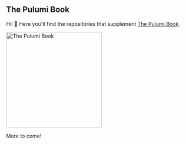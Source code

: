 ## The Pulumi Book

Hi! :wave: Here you'll find the repositories that supplement [The Pulumi Book](https://thepulumibook.com).

<a href="https://thepulumibook.com">
    <img width="260" alt="The Pulumi Book" src="https://user-images.githubusercontent.com/274700/124629560-6a6c1300-de36-11eb-94dc-f2a7b98b5f98.png">
</a>

More to come!

<!--

**Here are some ideas to get you started:**

🙋‍♀️ A short introduction - what is your organization all about?
🌈 Contribution guidelines - how can the community get involved?
👩‍💻 Useful resources - where can the community find your docs? Is there anything else the community should know?
🍿 Fun facts - what does your team eat for breakfast?
🧙 Remember, you can do mighty things with the power of [Markdown](https://docs.github.com/github/writing-on-github/getting-started-with-writing-and-formatting-on-github/basic-writing-and-formatting-syntax)
-->
